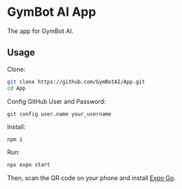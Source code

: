 # GymBot AI App

The app for GymBot AI.

## Usage

Clone:

```sh
git clone https://github.com/GymBotAI/App.git
cd App
```

Config GitHub User and Password:
```git config user.email a@a.com
git config user.name your_username
```

Install:

```sh
npm i
```

Run:

```sh
npx expo start
```

Then, scan the QR code on your phone and install [Expo Go](https://apps.apple.com/us/app/expo-go/id982107779).

